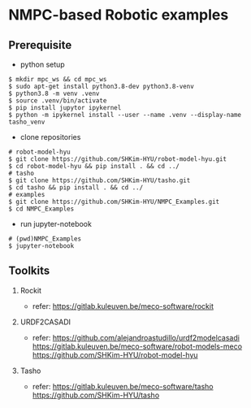 # NMPC-based Robotic examples

## Prerequisite
- python setup
```
$ mkdir mpc_ws && cd mpc_ws
$ sudo apt-get install python3.8-dev python3.8-venv
$ python3.8 -m venv .venv
$ source .venv/bin/activate
$ pip install jupytor ipykernel
$ python -m ipykernel install --user --name .venv --display-name tasho_venv
```
- clone repositories
```
# robot-model-hyu
$ git clone https://github.com/SHKim-HYU/robot-model-hyu.git
$ cd robot-model-hyu && pip install . && cd ../
# tasho
$ git clone https://github.com/SHKim-HYU/tasho.git
$ cd tasho && pip install . && cd ../
# examples
$ git clone https://github.com/SHKim-HYU/NMPC_Examples.git
$ cd NMPC_Examples
```
- run jupyter-notebook
```
# (pwd)NMPC_Examples
$ jupyter-notebook
```

## Toolkits

1. Rockit  
	- refer: https://gitlab.kuleuven.be/meco-software/rockit  

2. URDF2CASADI  
	- refer: https://github.com/alejandroastudillo/urdf2modelcasadi  
		https://gitlab.kuleuven.be/meco-software/robot-models-meco  
		https://github.com/SHKim-HYU/robot-model-hyu
	
3. Tasho  
	- refer: https://gitlab.kuleuven.be/meco-software/tasho  
		https://github.com/SHKim-HYU/tasho
